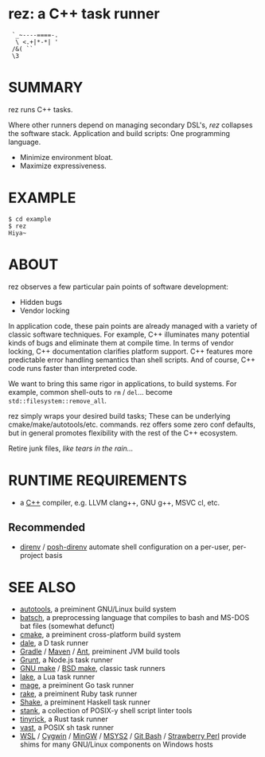 # rez: a C++ task runner

```text
 `_~----====-.
  \ <.+|*-*| '
 /&( ``
 \3
```

# SUMMARY

rez runs C++ tasks.

Where other runners depend on managing secondary DSL's, *rez* collapses the software stack. Application and build scripts: One programming language.

* Minimize environment bloat.
* Maximize expressiveness.

# EXAMPLE

```console
$ cd example
$ rez
Hiya~
```

# ABOUT

rez observes a few particular pain points of software development:

* Hidden bugs
* Vendor locking

In application code, these pain points are already managed with a variety of classic software techniques. For example, C++ illuminates many potential kinds of bugs and eliminate them at compile time. In terms of vendor locking, C++ documentation clarifies platform support. C++ features more predictable error handling semantics than shell scripts. And of course, C++ code runs faster than interpreted code.

We want to bring this same rigor in applications, to build systems. For example, common shell-outs to `rm` / `del`... become `std::filesystem::remove_all`.

rez simply wraps your desired build tasks; These can be underlying cmake/make/autotools/etc. commands. rez offers some zero conf defaults, but in general promotes flexibility with the rest of the C++ ecosystem.

Retire junk files, *like tears in the rain...*

# RUNTIME REQUIREMENTS

* a [C++](https://isocpp.org/) compiler, e.g. LLVM clang++, GNU g++, MSVC cl, etc.

## Recommended

* [direnv](https://direnv.net/) / [posh-direnv](https://github.com/takekazuomi/posh-direnv) automate shell configuration on a per-user, per-project basis

# SEE ALSO

* [autotools](https://www.gnu.org/software/automake/manual/html_node/Autotools-Introduction.html), a preiminent GNU/Linux build system
* [batsch](https://batsh.org/), a preprocessing language that compiles to bash and MS-DOS bat files (somewhat defunct)
* [cmake](https://cmake.org/), a preiminent cross-platform build system
* [dale](https://github.com/mcandre/dale), a D task runner
* [Gradle](https://gradle.org/) / [Maven](https://maven.apache.org/) / [Ant](https://ant.apache.org/), preiminent JVM build tools
* [Grunt](https://gruntjs.com/), a Node.js task runner
* [GNU make](https://www.gnu.org/software/make/) / [BSD make](https://www.freebsd.org/cgi/man.cgi?make(1)), classic task runners
* [lake](https://luarocks.org/modules/steved/lake), a Lua task runner
* [mage](https://magefile.org/), a preiminent Go task runner
* [rake](https://ruby.github.io/rake/), a preiminent Ruby task runner
* [Shake](https://shakebuild.com/), a preiminent Haskell task runner
* [stank](https://github.com/mcandre/stank), a collection of POSIX-y shell script linter tools
* [tinyrick](https://github.com/mcandre/tinyrick), a Rust task runner
* [vast](https://github.com/mcandre/vast), a POSIX sh task runner
* [WSL](https://docs.microsoft.com/en-us/windows/wsl/install-win10) / [Cygwin](https://www.cygwin.com/) / [MinGW](https://www.mingw-w64.org/) / [MSYS2](https://www.msys2.org/) / [Git Bash](https://git-scm.com/downloads) / [Strawberry Perl](https://strawberryperl.com/) provide shims for many GNU/Linux components on Windows hosts
